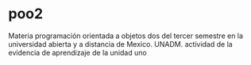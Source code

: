 # poo2
Materia programación orientada a objetos dos del tercer semestre en  la universidad  abierta y a distancia de Mexico. UNADM.
actividad de la evidencia de aprendizaje de la unidad uno
